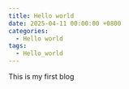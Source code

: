 ```yaml
---
title: Hello world
date: 2025-04-11 00:00:00 +0800
categories:
  - Hello world
tags:
  - Hello_world
---
```


This is my first blog

  